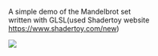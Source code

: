 A simple demo of the  Mandelbrot set  
written with GLSL(used Shadertoy website https://www.shadertoy.com/new)  
 
![](capture4.gif) 
